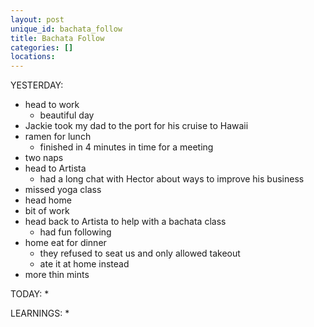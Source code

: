 ```yaml
---
layout: post
unique_id: bachata_follow
title: Bachata Follow
categories: []
locations: 
---
```


YESTERDAY:
* head to work
  * beautiful day
* Jackie took my dad to the port for his cruise to Hawaii
* ramen for lunch
  * finished in 4 minutes in time for a meeting
* two naps
* head to Artista
  * had a long chat with Hector about ways to improve his business
* missed yoga class
* head home
* bit of work
* head back to Artista to help with a bachata class
  * had fun following
* home eat for dinner
  * they refused to seat us and only allowed takeout
  * ate it at home instead
* more thin mints

TODAY:
* 

LEARNINGS:
* 
